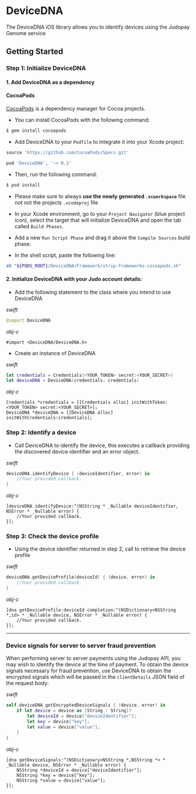 # DeviceDNA #

The DeviceDNA iOS library allows you to identify devices using the Judopay Genome service

## Getting Started

### Step 1: Initialize DeviceDNA

#### 1. Add DeviceDNA as a dependency

#### CocoaPods

[CocoaPods](http://cocoapods.org) is a dependency manager for Cocoa projects.

- You can install CocoaPods with the following command:

```bash
$ gem install cocoapods
```

- Add DeviceDNA to your `Podfile` to integrate it into your Xcode project:

```ruby
source 'https://github.com/CocoaPods/Specs.git'

pod 'DeviceDNA', '~> 0.1'
```

- Then, run the following command:

```bash
$ pod install
```

- Please make sure to always **use the newly generated `.xcworkspace`** file not not the projects `.xcodeproj` file

- In your Xcode environment, go to your `Project Navigator` (blue project icon), select the target that will initialize DeviceDNA and open the tab called `Build Phases`.
- Add a new `Run Script Phase` and drag it above the `Compile Sources` build phase.
- In the shell script, paste the following line:

```bash
sh "${PODS_ROOT}/DeviceDNA/Framework/strip-frameworks-cocoapods.sh"
```

#### 2. Initialize DeviceDNA with your Judo account details:

- Add the following statement to the class where you intend to use DeviceDNA

_swift_
```swift
@import DeviceDNA
```

_obj-c_
```objc
#import <DeviceDNA/DeviceDNA.h>
```

- Create an instance of DeviceDNA

_swift_
```swift
let credentials = Credentials(<YOUR_TOKEN> secret:<YOUR_SECRET>)
let deviceDNA = DeviceDNA(credentials: credentials)
```

_obj-c_
```objc
Credentials *credentials = [[Credentials alloc] initWithToken:<YOUR_TOKEN> secret:<YOUR_SECRET>];
DeviceDNA *deviceDNA = [[DeviceDNA alloc] initWithCredentials:credentials];
```

### Step 2: Identify a device

- Call DeviceDNA to identify the device, this executes a callback providing the discovered device identifier and an error object.

_swift_
```swift
deviceDNA.identifyDevice { (deviceIdentifier, error) in
    //Your provided callback.            
}
```

_obj-c_
```objc
[deviceDNA identifyDevice:^(NSString * _Nullable deviceIdentifier, NSError * _Nullable error) {
    //Your provided callback.    
}];
```

### Step 3: Check the device profile

- Using the device identifier returned in step 2, call to retrieve the device profile

_swift_
```swift
deviceDNA.getDeviceProfile(deviceId) { (device, error) in
    //Your provided callback.  
}
```

_obj-c_
```objc
[dna getDeviceProfile:deviceId completion:^(NSDictionary<NSString *,id> * _Nullable device, NSError * _Nullable error) {
    //Your provided callback.    
}];
```
--------------------------
### Device signals for server to server fraud prevention
When performing server to server payments using the Judopay API, you may wish to identify the device at the time of payment. To obtain the device signals necessary for fraud prevention, use DeviceDNA to obtain the encrypted signals which will be passed in the ```clientDetails``` JSON field of the request body:

_swift_
```swift
self.deviceDNA.getEncryptedDeviceSignals { (device, error) in
    if let device = device as [String : String]? 
        let deviceId = device["deviceIdentifier"];
        let key = device["key"];
        let value = device["value"];
    }
}
```

_obj-c_
```objc
[dna getDeviceSignals:^(NSDictionary<NSString *,NSString *> * _Nullable device, NSError * _Nullable error) {
    NSString *deviceId = device["deviceIdentifier"];
    NSString *key = device["key"];
    NSString *value = device["value"];
}];
```
